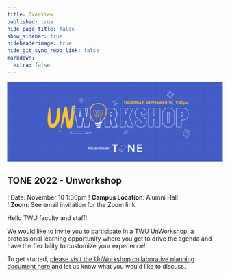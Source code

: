 ```yaml
---
title: Overview
published: true
hide_page_title: false
show_sidebar: true
hideheaderimage: true
hide_git_sync_repo_link: false
markdown:
  extra: false
---
```


![](2_unworkshop.png)

## TONE 2022 - Unworkshop

! Date: November 10  1:30pm
! **Campus Location**: Alumni Hall  
! **Zoom**: See email invitation for the Zoom link

Hello TWU faculty and staff!

We would like to invite you to participate in a TWU UnWorkshop, a professional learning opportunity where you get to drive the agenda and have the flexibility to customize your experience!

To get started, [please visit the UnWorkshop collaborative planning document here](https://oet.sandcats.io/shared/yHZUq-XVaSZndYFtq_Tcv9g-5nkrsMspskpy-E4EyHs) and let us know what you would like to discuss.
